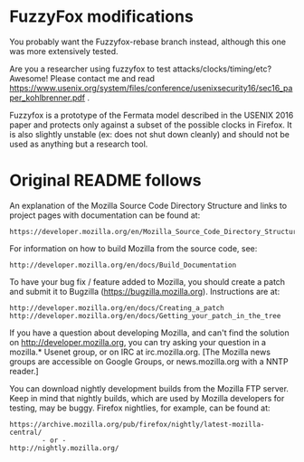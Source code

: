 # FuzzyFox modifications

You probably want the Fuzzyfox-rebase branch instead, although this
one was more extensively tested.

Are you a researcher using fuzzyfox to test attacks/clocks/timing/etc?
Awesome! Please contact me and read
https://www.usenix.org/system/files/conference/usenixsecurity16/sec16_paper_kohlbrenner.pdf
.

Fuzzyfox is a prototype of the Fermata model described in the USENIX
2016 paper and protects only against a subset of the possible clocks
in Firefox. It is also slightly unstable (ex: does not shut down
cleanly) and should not be used as anything but a research tool.


# Original README follows

An explanation of the Mozilla Source Code Directory Structure and links to
project pages with documentation can be found at:

    https://developer.mozilla.org/en/Mozilla_Source_Code_Directory_Structure

For information on how to build Mozilla from the source code, see:

    http://developer.mozilla.org/en/docs/Build_Documentation

To have your bug fix / feature added to Mozilla, you should create a patch and
submit it to Bugzilla (https://bugzilla.mozilla.org). Instructions are at:

    http://developer.mozilla.org/en/docs/Creating_a_patch
    http://developer.mozilla.org/en/docs/Getting_your_patch_in_the_tree

If you have a question about developing Mozilla, and can't find the solution
on http://developer.mozilla.org, you can try asking your question in a
mozilla.* Usenet group, or on IRC at irc.mozilla.org. [The Mozilla news groups
are accessible on Google Groups, or news.mozilla.org with a NNTP reader.]

You can download nightly development builds from the Mozilla FTP server.
Keep in mind that nightly builds, which are used by Mozilla developers for
testing, may be buggy. Firefox nightlies, for example, can be found at:

    https://archive.mozilla.org/pub/firefox/nightly/latest-mozilla-central/
            - or -
    http://nightly.mozilla.org/
